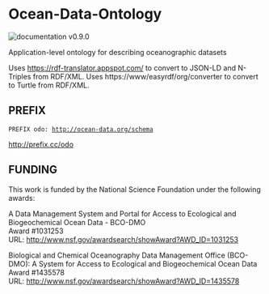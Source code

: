 Ocean-Data-Ontology
===================

![documentation v0.9.0](https://img.shields.io/badge/documentation-v0.9.0-blue.svg)

Application-level ontology for describing oceanographic datasets

Uses https://rdf-translator.appspot.com/ to convert to JSON-LD and N-Triples from RDF/XML.
Uses https://www/easyrdf/org/converter to convert to Turtle from RDF/XML.

PREFIX
------

<code>PREFIX odo: <http://ocean-data.org/schema></code>

http://prefix.cc/odo


FUNDING  
-------  
This work is funded by the National Science Foundation under the following awards:

A Data Management System and Portal for Access to Ecological and Biogeochemical Ocean Data - BCO-DMO  
Award #1031253  
URL: http://www.nsf.gov/awardsearch/showAward?AWD_ID=1031253

Biological and Chemical Oceanography Data Management Office (BCO-DMO): A System for Access to Ecological and Biogeochemical Ocean Data  
Award #1435578  
URL: http://www.nsf.gov/awardsearch/showAward?AWD_ID=1435578
